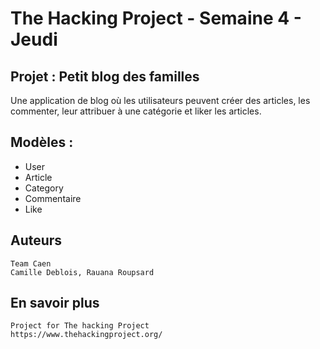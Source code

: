 # The Hacking Project - Semaine 4 - Jeudi #

## Projet : Petit blog des familles ##

Une application de blog où les utilisateurs peuvent créer des articles, les commenter, leur attribuer à une catégorie et liker les articles.

## Modèles : ##

*  User
*  Article
*  Category
*  Commentaire
*  Like

## Auteurs ##

    Team Caen
    Camille Deblois, Rauana Roupsard

## En savoir plus ##

    Project for The hacking Project
    https://www.thehackingproject.org/
